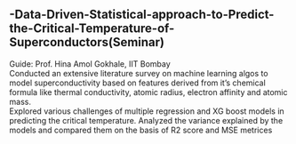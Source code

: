 ## -Data-Driven-Statistical-approach-to-Predict-the-Critical-Temperature-of-Superconductors(Seminar)  
Guide: Prof. Hina Amol Gokhale, IIT Bombay  
Conducted an extensive literature survey on machine learning algos to model superconductivity based on features derived from it’s chemical formula like thermal conductivity, atomic radius, electron affinity and atomic mass.  
Explored various challenges of multiple regression and XG boost models in predicting the critical temperature. Analyzed the variance explained by the models and compared them on the basis of R2 score and MSE metrices  
